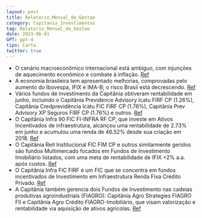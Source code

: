 ```yaml
---
layout: post
title: Relatorio_Mensal_de_Gestao
category: Capitania_Investimentos
tag: Relatorio_Mensal_de_Gestao
date: 2023-06-01
GPT: gpt-4
tipo: Carta
twitter: true
---
```


- O cenário macroeconômico internacional está ambíguo, com injunções de aquecimento econômico e combate à inflação.
<a href="#" onclick="search_on_pdf('COMENTÁRIO MACROO mercado internacional continua confuso entre sinais de aquecimento econômico e a ')">Ref</a>
- A economia brasileira tem apresentado melhorias, comprovadas pelo aumento do Ibovespa, IFIX e IMA-B; o risco Brasil está decrescendo.
<a href="#" onclick="search_on_pdf('O Brasil continuou melhorando: o real subiu 5,3% contra o dólar. O Ibovespa disparou 9% no mês, o IM')">Ref</a>
- Vários fundos de investimento da Capitânia obtiveram rentabilidade em junho, incluindo o Capitânia Previdence Advisory Icatu FIRF CP (1.26%), Capitânia Credprevidência Icatu FIC FIRF CP (1.76%), Capitânia Prev Advisory XP Seguros FIRF CP (1.76%) e outros.
<a href="#" onclick="search_on_pdf('ICATU FIRF CPEm junho, o Capitânia Previdence Advisory Icatu FIRF CP teverentabilidade de 1.26%. O')">Ref</a>
- O Capitânia Infra 90 FIC FI-INFRA RF CP, que investe em Ativos Incentivados de infraestrutura, alcançou uma rentabilidade de 2.73% em junho e acumulou uma renda de 46.52% desde sua criação em 2018.
<a href="#" onclick="search_on_pdf('rentabilidade de 2.73%. O fundo desde o seu início (dezembro de2018) possui uma rentabilidade acumu')">Ref</a>
- O Capitânia Reit Institucional FIC FIM CP e outros similarmente geridos são fundos Multimercado focados em Fundos de Investimento Imobiliário listados, com uma meta de rentabilidade de IFIX +2% a.a. após custos.
<a href="#" onclick="search_on_pdf('DESCRIÇÃOO Capitânia Reit Institucional FIC FIM CP é um fundo Multimercado Estratégia Específica co')">Ref</a>
- O Capitânia Infra FIC FIRF é um FIC que se concentra em fundos incentivados de Investimento em Infraestrutura Renda Fixa Crédito Privado.
<a href="#" onclick="search_on_pdf('CARACTERÍSTICASO “CAPITÂNIA INFRA FIC FIRF” é um Fundo de Investimento em Cotas de Fundos Incentiva')">Ref</a>
- A Capitânia também gerencia dois Fundos de Investimento nas cadeias produtivas agroindustriais (FIAGRO): Capitânia Agro Strategies FIAGRO FII e Capitânia Agro Crédito FIAGRO-Imobiliário, que visam valorização e rentabilidade via aquisição de ativos agrícolas.
<a href="#" onclick="search_on_pdf('https://capitaniainvestimentos.com.br/wp-content/uploads/relatorios/relatorio-mensal-capitania-agro')">Ref</a>
